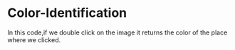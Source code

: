 # Color-Identification
In this code,if we double click on the image it returns the color of the place where we clicked.
